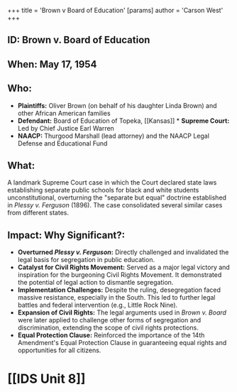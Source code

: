 +++
 title = 'Brown v Board of Education'
[params]
	author = 'Carson West'
+++
## ID: Brown v. Board of Education

## When: May 17, 1954

## Who:
*   **Plaintiffs:** Oliver Brown (on behalf of his daughter Linda Brown) and other African American families
*   **Defendant:** Board of Education of Topeka, [[Kansas]] *   **Supreme Court:** Led by Chief Justice Earl Warren
*   **NAACP:** Thurgood Marshall (lead attorney) and the NAACP Legal Defense and Educational Fund

## What:
A landmark Supreme Court case in which the Court declared state laws establishing separate public schools for black and white students unconstitutional, overturning the "separate but equal" doctrine established in *Plessy v. Ferguson* (1896). The case consolidated several similar cases from different states.

## Impact: Why Significant?:
*   **Overturned *Plessy v. Ferguson*:** Directly challenged and invalidated the legal basis for segregation in public education.
*   **Catalyst for Civil Rights Movement:** Served as a major legal victory and inspiration for the burgeoning Civil Rights Movement. It demonstrated the potential of legal action to dismantle segregation.
*   **Implementation Challenges:** Despite the ruling, desegregation faced massive resistance, especially in the South. This led to further legal battles and federal intervention (e.g., Little Rock Nine).
*   **Expansion of Civil Rights:** The legal arguments used in *Brown v. Board* were later applied to challenge other forms of segregation and discrimination, extending the scope of civil rights protections.
*   **Equal Protection Clause:** Reinforced the importance of the 14th Amendment's Equal Protection Clause in guaranteeing equal rights and opportunities for all citizens.

# [[IDS Unit 8]]